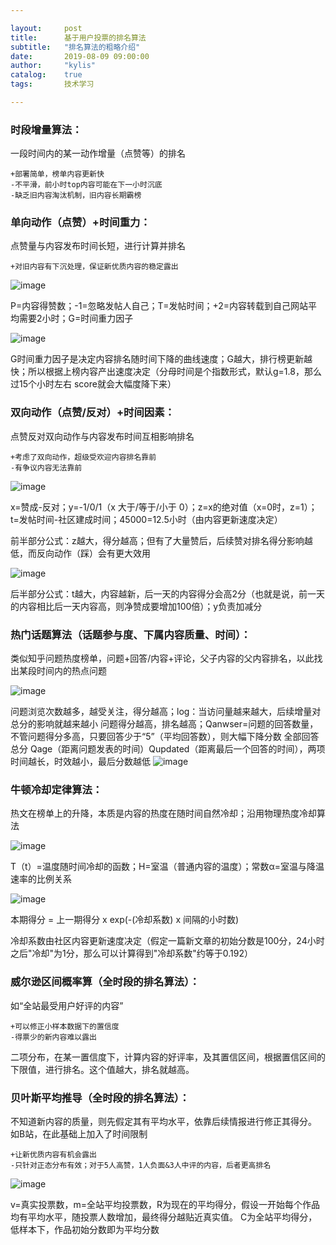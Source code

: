 ```yaml
---

layout:     post
title:      基于用户投票的排名算法
subtitle:   "排名算法的粗略介绍"
date:       2019-08-09 09:00:00
author:     "kylis"
catalog:    true
tags:       技术学习

---
```



### 时段增量算法：
一段时间内的某一动作增量（点赞等）的排名

```
+部署简单，榜单内容更新快
-不平滑，前小时top内容可能在下一小时沉底
-缺乏旧内容淘汰机制，旧内容长期霸榜
```

### 单向动作（点赞）+时间重力：
点赞量与内容发布时间长短，进行计算并排名

`+对旧内容有下沉处理，保证新优质内容的稳定露出`

![image](https://user-images.githubusercontent.com/53331888/62768258-0ebd7180-bac9-11e9-9f41-6cb330d42a20.png)

P=内容得赞数；-1=忽略发帖人自己；T=发帖时间；+2=内容转载到自己网站平均需要2小时；G=时间重力因子

![image](https://user-images.githubusercontent.com/53331888/62768329-344a7b00-bac9-11e9-9f00-863f642e5952.png)

G时间重力因子是决定内容排名随时间下降的曲线速度；G越大，排行榜更新越快；所以根据上榜内容产出速度决定（分母时间是个指数形式，默认g=1.8，那么过15个小时左右 score就会大幅度降下来）

### 双向动作（点赞/反对）+时间因素：
点赞反对双向动作与内容发布时间互相影响排名

```
+考虑了双向动作，超级受欢迎内容排名靠前
-有争议内容无法靠前
```

![image](https://user-images.githubusercontent.com/53331888/62768474-7ffd2480-bac9-11e9-89a2-59c4a49f729a.png)

x=赞成-反对；y=-1/0/1（x 大于/等于/小于 0）；z=x的绝对值（x=0时，z=1）；t=发帖时间-社区建成时间；45000=12.5小时（由内容更新速度决定）

前半部分公式：z越大，得分越高；但有了大量赞后，后续赞对排名得分影响越低，而反向动作（踩）会有更大效用

![image](https://user-images.githubusercontent.com/53331888/62768494-868b9c00-bac9-11e9-827d-38736c29b0b7.png)

后半部分公式：t越大，内容越新，后一天的内容得分会高2分（也就是说，前一天的内容相比后一天内容高，则净赞成要增加100倍）；y负责加减分

### 热门话题算法（话题参与度、下属内容质量、时间）：
类似知乎问题热度榜单，问题+回答/内容+评论，父子内容的父内容排名，以此找出某段时间内的热点问题

![image](https://user-images.githubusercontent.com/53331888/62768522-9905d580-bac9-11e9-8d15-28046a5af8bf.png)

问题浏览次数越多，越受关注，得分越高；log：当访问量越来越大，后续增量对总分的影响就越来越小
问题得分越高，排名越高；Qanwser=问题的回答数量，不管问题得分多高，只要回答少于“5”（平均回答数），则大幅下降分数
全部回答总分
Qage（距离问题发表的时间）Qupdated（距离最后一个回答的时间），两项时间越长，时效越小，最后分数越低
![image](https://user-images.githubusercontent.com/53331888/62768556-aae77880-bac9-11e9-9c1b-fcda8085e688.png)


### 牛顿冷却定律算法：
热文在榜单上的升降，本质是内容的热度在随时间自然冷却；沿用物理热度冷却算法

![image](https://user-images.githubusercontent.com/53331888/62768580-b9ce2b00-bac9-11e9-9a4a-9811d2109545.png)

T（t）=温度随时间冷却的函数；H=室温（普通内容的温度）；常数α=室温与降温速率的比例关系

![image](https://user-images.githubusercontent.com/53331888/62768594-c18dcf80-bac9-11e9-8aa0-09c8d40ef65e.png)

本期得分 = 上一期得分 x exp(-(冷却系数) x 间隔的小时数)

冷却系数由社区内容更新速度决定（假定一篇新文章的初始分数是100分，24小时之后"冷却"为1分，那么可以计算得到"冷却系数"约等于0.192）

### 威尔逊区间概率算（全时段的排名算法）：
如“全站最受用户好评的内容”

```
+可以修正小样本数据下的置信度
-得票少的新内容难以露出
```

二项分布，在某一置信度下，计算内容的好评率，及其置信区间，根据置信区间的下限值，进行排名。这个值越大，排名就越高。

### 贝叶斯平均推导（全时段的排名算法）：
不知道新内容的质量，则先假定其有平均水平，依靠后续情报进行修正其得分。
如B站，在此基础上加入了时间限制

```
+让新优质内容有机会露出
-只针对正态分布有效；对于5人高赞，1人负面&3人中评的内容，后者更高排名
```

![image](https://user-images.githubusercontent.com/53331888/62768632-d79b9000-bac9-11e9-8cdb-6854353b2b62.png)

v=真实投票数，m=全站平均投票数，R为现在的平均得分，假设一开始每个作品均有平均水平，随投票人数增加，最终得分越贴近真实值。
C为全站平均得分，低样本下，作品初始分数即为平均分数

